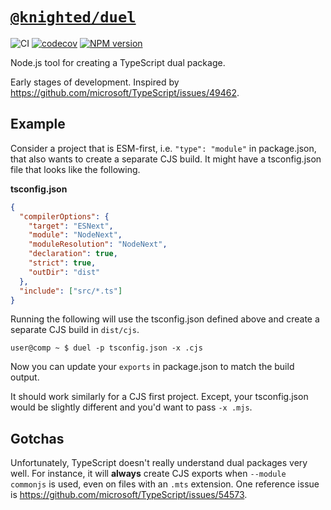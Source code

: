 # [`@knighted/duel`](https://www.npmjs.com/package/@knighted/duel)

![CI](https://github.com/knightedcodemonkey/duel/actions/workflows/ci.yml/badge.svg)
[![codecov](https://codecov.io/gh/knightedcodemonkey/duel/branch/main/graph/badge.svg?token=7K74BRLHFy)](https://codecov.io/gh/knightedcodemonkey/duel)
[![NPM version](https://img.shields.io/npm/v/@knighted/duel.svg)](https://www.npmjs.com/package/@knighted/duel)

Node.js tool for creating a TypeScript dual package.

Early stages of development. Inspired by https://github.com/microsoft/TypeScript/issues/49462.

## Example

Consider a project that is ESM-first, i.e. `"type": "module"` in package.json, that also wants to create a separate CJS build. It might have a tsconfig.json file that looks like the following.

**tsconfig.json**

```json
{
  "compilerOptions": {
    "target": "ESNext",
    "module": "NodeNext",
    "moduleResolution": "NodeNext",
    "declaration": true,
    "strict": true,
    "outDir": "dist"
  },
  "include": ["src/*.ts"]
}
```

Running the following will use the tsconfig.json defined above and create a separate CJS build in `dist/cjs`.

```console
user@comp ~ $ duel -p tsconfig.json -x .cjs
```

Now you can update your `exports` in package.json to match the build output.

It should work similarly for a CJS first project. Except, your tsconfig.json would be slightly different and you'd want to pass `-x .mjs`.

## Gotchas

Unfortunately, TypeScript doesn't really understand dual packages very well. For instance, it will **always** create CJS exports when `--module commonjs` is used, even on files with an `.mts` extension. One reference issue is https://github.com/microsoft/TypeScript/issues/54573.
